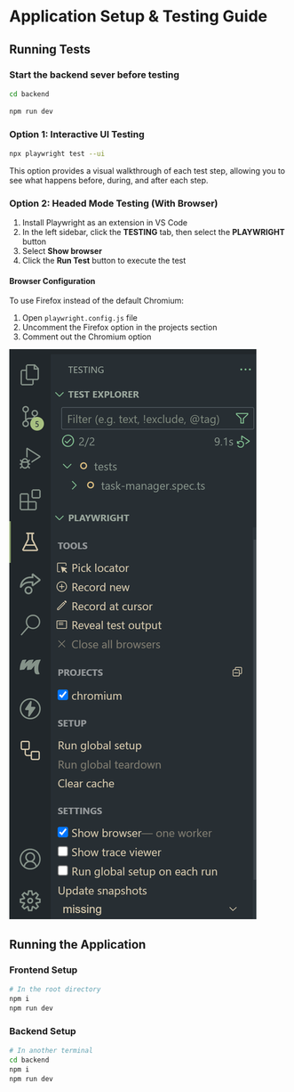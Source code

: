 # Application Setup & Testing Guide

## Running Tests

### Start the backend sever before testing

```bash
cd backend
```

```bash
npm run dev
```

### Option 1: Interactive UI Testing

```bash
npx playwright test --ui
```

This option provides a visual walkthrough of each test step, allowing you to see what happens before, during, and after each step.

### Option 2: Headed Mode Testing (With Browser)

1. Install Playwright as an extension in VS Code
2. In the left sidebar, click the **TESTING** tab, then select the **PLAYWRIGHT** button
3. Select **Show browser**
4. Click the **Run Test** button to execute the test

#### Browser Configuration

To use Firefox instead of the default Chromium:

1. Open `playwright.config.js` file
2. Uncomment the Firefox option in the projects section
3. Comment out the Chromium option

![Example Setup](<Screenshot 2025-05-13 132604.png>)

## Running the Application

### Frontend Setup

```bash
# In the root directory
npm i
npm run dev
```

### Backend Setup

```bash
# In another terminal
cd backend
npm i
npm run dev
```
